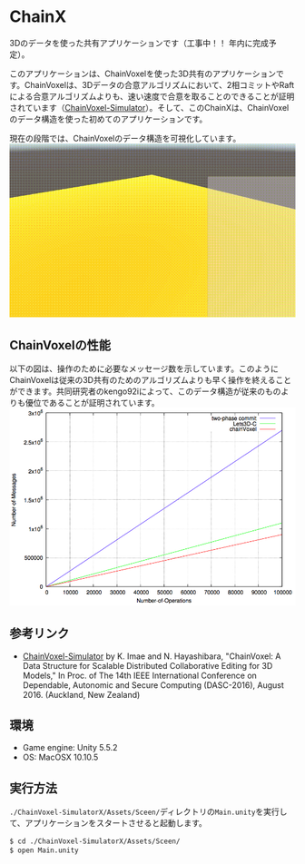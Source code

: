 # ChainX
3Dのデータを使った共有アプリケーションです（工事中！！ 年内に完成予定）。

このアプリケーションは、ChainVoxelを使った3D共有のアプリケーションです。ChainVoxelは、3Dデータの合意アルゴリズムにおいて、2相コミットやRaftによる合意アルゴリズムよりも、速い速度で合意を取ることのできることが証明されています（[ChainVoxel-Simulator](http://github.com/kengo92i/ChainVoxel-Simulator)）。そして、このChainXは、ChainVoxelのデータ構造を使った初めてのアプリケーションです。

現在の段階では、ChainVoxelのデータ構造を可視化しています。
![screenshot](./images/ChainX_screenshot.gif)

## ChainVoxelの性能

以下の図は、操作のために必要なメッセージ数を示しています。このようにChainVoxelは従来の3D共有のためのアルゴリズムよりも早く操作を終えることができます。共同研究者のkengo92iによって、このデータ構造が従来のものよりも優位であることが証明されています。
![UnitX logo image](./Assets/img/graph_message_operation.png)

## 参考リンク
- [ChainVoxel-Simulator](http://github.com/kengo92i/ChainVoxel-Simulator) by K. Imae and N. Hayashibara, "ChainVoxel: A Data Structure for Scalable Distributed Collaborative Editing for 3D Models," In Proc. of The 14th IEEE International Conference on Dependable, Autonomic and Secure Computing (DASC-2016), August 2016. (Auckland, New Zealand)

## 環境

- Game engine: Unity 5.5.2
- OS: MacOSX 10.10.5

## 実行方法
`./ChainVoxel-SimulatorX/Assets/Sceen/`ディレクトリの`Main.unity`を実行して、アプリケーションをスタートさせると起動します。

    $ cd ./ChainVoxel-SimulatorX/Assets/Sceen/
    $ open Main.unity








